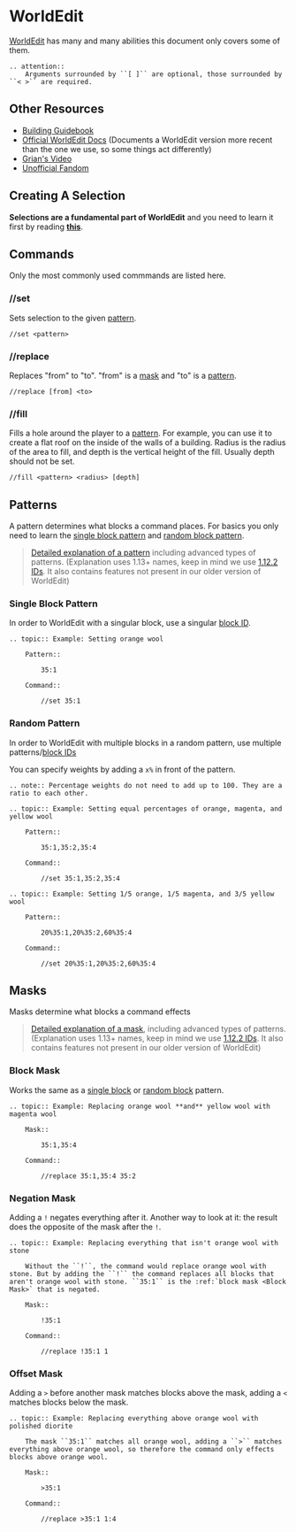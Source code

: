# WorldEdit
[WorldEdit](https://enginehub.org/worldedit/) has many and many abilities this document only covers some of them.

```eval_rst
.. attention::
    Arguments surrounded by ``[ ]`` are optional, those surrounded by ``< >`` are required.
```

## Other Resources
* [Building Guidebook](https://docs.google.com/document/d/1L7fzjEC3KnxSA-1OKdTy_4xBpbkG-4aTQ1ogXlqRJPA/edit#heading=h.km1t1mqmynvf)
* [Official WorldEdit Docs](https://worldedit.enginehub.org/en/latest/commands/) (Documents a WorldEdit version more recent than the one we use, so some things act differently)
* [Grian's Video](https://www.youtube.com/watch?v=SOOvommDpUA)
* [Unofficial Fandom](https://minecraft-worldedit.fandom.com/wiki/Worldedit_Commands)

## Creating A Selection
**Selections are a fundamental part of WorldEdit** and you need to learn it first by reading [**this**](https://worldedit.enginehub.org/en/latest/usage/regions/selections/#selecting-cuboids).

## Commands
Only the most commonly used commmands are listed here.

### //set
Sets selection to the given [pattern](#patterns).
```
//set <pattern>
```

### //replace
Replaces "from" to "to". "from" is a [mask](#masks) and "to" is a [pattern](#patterns).
```
//replace [from] <to>
```

### //fill
Fills a hole around the player to a [pattern](#patterns). For example, you can use it to create a flat roof on the inside of the walls of a building. Radius is the radius of the area to fill, and depth is the vertical height of the fill. Usually depth should not be set.
```
//fill <pattern> <radius> [depth]
```

## Patterns
A pattern determines what blocks a command places. For basics you only need to learn the [single block pattern](#single-block-pattern) and [random block pattern](#random-pattern).

> [Detailed explanation of a pattern](https://worldedit.enginehub.org/en/latest/usage/general/patterns/) including advanced types of patterns. (Explanation uses 1.13+ names, keep in mind we use [1.12.2 IDs](id). It also contains features not present in our older version of WorldEdit)

### Single Block Pattern
In order to WorldEdit with a singular block, use a singular [block ID](id).
```eval_rst
.. topic:: Example: Setting orange wool

    Pattern::

        35:1

    Command::

        //set 35:1
```

### Random Pattern
In order to WorldEdit with multiple blocks in a random pattern, use multiple patterns/[block IDs](id)

You can specify weights by adding a `x%` in front of the pattern.
```eval_rst
.. note:: Percentage weights do not need to add up to 100. They are a ratio to each other.

.. topic:: Example: Setting equal percentages of orange, magenta, and yellow wool

    Pattern::

        35:1,35:2,35:4

    Command::

        //set 35:1,35:2,35:4

.. topic:: Example: Setting 1/5 orange, 1/5 magenta, and 3/5 yellow wool

    Pattern::

        20%35:1,20%35:2,60%35:4

    Command::

        //set 20%35:1,20%35:2,60%35:4
```

## Masks
Masks determine what blocks a command effects

> [Detailed explanation of a mask](https://worldedit.enginehub.org/en/latest/usage/general/masks/), including advanced types of patterns. (Explanation uses 1.13+ names, keep in mind we use [1.12.2 IDs](id). It also contains features not present in our older version of WorldEdit)

### Block Mask
Works the same as a [single block](#single-block-pattern) or [random block](#random-pattern) pattern.
```eval_rst
.. topic:: Example: Replacing orange wool **and** yellow wool with magenta wool

    Mask::

        35:1,35:4

    Command::

        //replace 35:1,35:4 35:2
```

### Negation Mask
Adding a `!` negates everything after it. Another way to look at it: the result does the opposite of the mask after the `!`.
```eval_rst
.. topic:: Example: Replacing everything that isn't orange wool with stone

    Without the ``!``, the command would replace orange wool with stone. But by adding the ``!`` the command replaces all blocks that aren't orange wool with stone. ``35:1`` is the :ref:`block mask <Block Mask>` that is negated.

    Mask::

        !35:1

    Command::

        //replace !35:1 1
```

### Offset Mask
Adding a `>` before another mask matches blocks above the mask, adding a `<` matches blocks below the mask.
```eval_rst
.. topic:: Example: Replacing everything above orange wool with polished diorite

    The mask ``35:1`` matches all orange wool, adding a ``>`` matches everything above orange wool, so therefore the command only effects blocks above orange wool.

    Mask::

        >35:1

    Command::

        //replace >35:1 1:4
```
